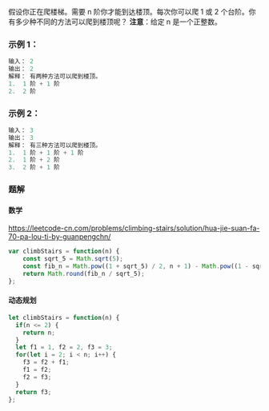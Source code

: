 假设你正在爬楼梯。需要 n 阶你才能到达楼顶。每次你可以爬 1 或 2 个台阶。你有多少种不同的方法可以爬到楼顶呢？
**注意**：给定 n 是一个正整数。
### 示例 1：
```js
输入： 2
输出： 2
解释： 有两种方法可以爬到楼顶。
1.  1 阶 + 1 阶
2.  2 阶
```
### 示例 2：
```js
输入： 3
输出： 3
解释： 有三种方法可以爬到楼顶。
1.  1 阶 + 1 阶 + 1 阶
2.  1 阶 + 2 阶
3.  2 阶 + 1 阶
```
### 题解
#### 数学
https://leetcode-cn.com/problems/climbing-stairs/solution/hua-jie-suan-fa-70-pa-lou-ti-by-guanpengchn/
```js
var climbStairs = function(n) {
    const sqrt_5 = Math.sqrt(5);
    const fib_n = Math.pow((1 + sqrt_5) / 2, n + 1) - Math.pow((1 - sqrt_5) / 2,n + 1);
    return Math.round(fib_n / sqrt_5);
};
```
#### 动态规划
```js
let climbStairs = function(n) {
  if(n <= 2) {
    return n;
  }
  let f1 = 1, f2 = 2, f3 = 3;
  for(let i = 2; i < n; i++) {
    f3 = f2 + f1;
    f1 = f2;
    f2 = f3;
  }
  return f3;
};
```


